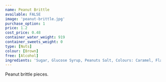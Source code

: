 ```yaml
---
name: Peanut Brittle
available: FALSE
image: 'peanut-brittle.jpg'
purchase_option: 1
price: 1.2
cost_price: 0.48
container_water_weight: 919
container_sweets_weight: 0
type: [Nuts]
colour: [Brown]
free: [Alcohol]
ingredients: 'Sugar, Glucose Syrup, Peanuts Salt, Colours: Caramel, Flavours: Caramel'
---
```

Peanut brittle pieces.